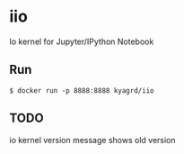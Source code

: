# iio
Io kernel for Jupyter/IPython Notebook

## Run

```
$ docker run -p 8888:8888 kyagrd/iio
```

## TODO
io kernel version message shows old version
